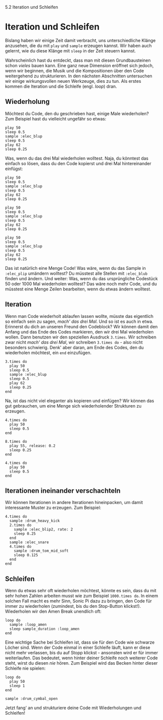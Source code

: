 5.2 Iteration und Schleifen

# Iteration und Schleifen

Bislang haben wir einige Zeit damit verbracht, uns unterschiedliche Klänge anzusehen, die du mit `play` und `sample` erzeugen kannst. Wir haben auch gelernt, wie du diese Klänge mit `sleep` in der Zeit steuern kannst.

Wahrscheinlich hast du entdeckt, dass man mit diesen Grundbausteinen schon *vieles* bauen kann. Eine ganz neue Dimension eröffnet sich jedoch, wenn wir beginnen, die Musik und die Kompositionen über den Code weitergehend zu strukturieren. In den nächsten Abschnitten untersuchen wir einige wirkungsvollen neuen Werkzeuge, dies zu tun. Als erstes kommen die Iteration und die Schleife (engl. *loop*) dran.

## Wiederholung

Möchtest du Code, den du geschrieben hast, einige Male wiederholen? Zum Beispiel hast du vielleicht ungefähr so etwas:

```
play 50
sleep 0.5
sample :elec_blup
sleep 0.5
play 62
sleep 0.25
```

Was, wenn du das drei Mal wiederholen wolltest. Naja, du könntest das einfach so lösen, dass du den Code kopierst und drei Mal hintereinander einfügst:

```
play 50
sleep 0.5
sample :elec_blup
sleep 0.5
play 62
sleep 0.25

play 50
sleep 0.5
sample :elec_blup
sleep 0.5
play 62
sleep 0.25

play 50
sleep 0.5
sample :elec_blup
sleep 0.5
play 62
sleep 0.25
```

Das ist natürlich eine Menge Code! Was wäre, wenn du das Sample in `:elec_plip` umändern wolltest? Du müsstest alle Stellen mit `:elec_blub` finden und ändern. Und weiter: Was, wenn du das ursprüngliche Codestück 50 oder 1000 Mal wiederholen wolltest? Das wäre noch mehr Code, und du müsstest eine Menge Zeilen bearbeiten, wenn du etwas ändern wolltest.

## Iteration

Wenn man Code wiederholt ablaufen lassen wollte, müsste das eigentlich so einfach sein zu sagen, *mach' das drei Mal*. Und so ist es auch in etwa. Erinnerst du dich an unseren Freund den Codeblock? Wir können damit den Anfang und das Ende des Codes markieren, den wir drei Mal wiederholen wollen. Dann benutzen wir den speziellen Ausdruck `3.times`. Wir schreiben zwar nicht *mach' das drei Mal*, wir schreiben `3.times do` - also nicht besonders schwierig. Denk' aber daran, am Ende des Codes, den du wiederholen möchtest, ein `end` einzufügen.

```
3.times do
  play 50
  sleep 0.5
  sample :elec_blup
  sleep 0.5
  play 62
  sleep 0.25
end
```

Na, ist das nicht viel eleganter als kopieren und einfügen? Wir können das gut gebrauchen, um eine Menge sich wiederholender Strukturen zu erzeugen.

```
4.times do
  play 50
  sleep 0.5
end

8.times do
  play 55, release: 0.2
  sleep 0.25
end

4.times do
  play 50
  sleep 0.5
end
```

## Iterationen ineinander verschachteln

Wir können Iterationen in andere Iterationen hineinpacken, um damit interessante Muster zu erzeugen. Zum Beispiel:

```
4.times do
  sample :drum_heavy_kick
  2.times do
    sample :elec_blip2, rate: 2
    sleep 0.25
  end
  sample :elec_snare
  4.times do
    sample :drum_tom_mid_soft
    sleep 0.125
  end
end
```

## Schleifen

Wenn du etwas sehr oft wiederholen möchtest, könnte es sein, dass du mit sehr hohen Zahlen arbeiten musst wie zum Beispiel `1000.times do`. In einem solchen Fall macht es mehr Sinn, Sonic Pi dazu zu bringen, den Code für immer zu wiederholen (zumindest, bis du den Stop-Button klickst!). Wiederholen wir den Amen Break unendlich oft:

```
loop do
  sample :loop_amen
  sleep sample_duration :loop_amen
end
```

Eine wichtige Sache bei Schleifen ist, dass sie für den Code wie schwarze Löcher sind. Wenn der Code einmal in einer Schleife läuft, kann er diese nicht mehr verlassen, bis du auf Stopp klickst - ansonsten wird er für immer weiterlaufen. Das bedeutet, wenn hinter deiner Schleife noch weiterer Code steht, wirst du diesen *nie* hören. Zum Beispiel wird das Becken hinter dieser Schleife nie spielen:

```
loop do
  play 50
  sleep 1
end

sample :drum_cymbal_open
```
Jetzt fang' an und strukturiere deine Code mit Wiederholungen und Schleifen!

